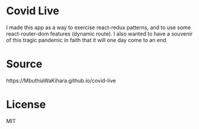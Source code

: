 # Covid Live
<p> I made this app as a way to exercise react-redux patterns, and to use some react-router-dom features (dynamic route). I also wanted to 
have a souvenir of this tragic pandemic in faith that it will one day come to an end</p>

# Source
<p> https://MbuthiaWaKihara.github.io/covid-live</p>

# License
<p>MIT</p>